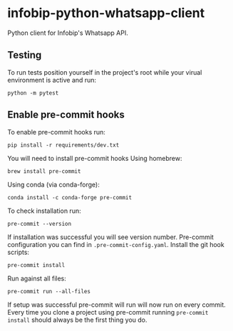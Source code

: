 # infobip-python-whatsapp-client
Python client for Infobip's Whatsapp API.

## Testing
To run tests position yourself in the project's root while your virual environment
is active and run:
```
python -m pytest
```

## Enable pre-commit hooks
To enable pre-commit hooks run:
```
pip install -r requirements/dev.txt
```
You will need to install pre-commit hooks
Using homebrew:
```
brew install pre-commit
```
Using conda (via conda-forge):
```
conda install -c conda-forge pre-commit
```
To check installation run:
```
pre-commit --version
```
If installation was successful you will see version number.
Pre-commit configuration you can find in `.pre-commit-config.yaml`.
Install the git hook scripts:
```
pre-commit install
```
Run against all files:
```
pre-commit run --all-files
```
If setup was successful pre-commit will run will now run on every commit.
Every time you clone a project using pre-commit running `pre-commit install` should always be the first thing you do.
